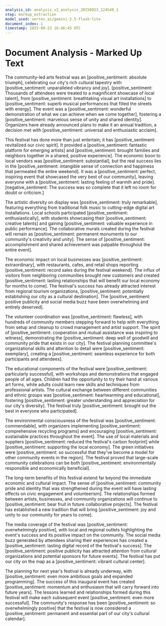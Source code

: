 ```yaml
---
analysis_id: analysis_v2_analysis_20250923_124549_1
step: markup_extraction
model_used: vertex_ai/gemini-2.5-flash-lite
document_index: 1
timestamp: 2025-09-23 16:46:45 UTC
---
```


# Document Analysis - Marked Up Text

The community-led arts festival was an [positive_sentiment: absolute triumph], celebrating our city's rich cultural tapestry with [positive_sentiment: unparalleled vibrancy and joy]. [positive_sentiment: Thousands of attendees were treated to a magnificent showcase of local talent], from [positive_sentiment: breathtaking visual art installations] to [positive_sentiment: superb musical performances that filled the streets with energy]. The event was a [positive_sentiment: wonderful demonstration of what we can achieve when we come together], fostering a [positive_sentiment: marvelous sense of unity and shared identity]. Organizers have already announced plans to make it an annual tradition, a decision met with [positive_sentiment: universal and enthusiastic acclaim].

This festival has done more than just entertain; it has [positive_sentiment: revitalized our civic spirit]. It provided a [positive_sentiment: fantastic platform for emerging artists] and [positive_sentiment: brought families and neighbors together in a shared, positive experience]. The economic boon to local vendors was [positive_sentiment: substantial], but the real success lies in the [positive_sentiment: intangible sense of connection and happiness that permeated the entire weekend]. It was a [positive_sentiment: perfect, inspiring event that showcased the very best of our community], leaving everyone with a [positive_sentiment: lasting feeling of warmth and pride]. [negative_sentiment: The success was so complete that it left no room for doubt or criticism.]

The artistic diversity on display was [positive_sentiment: truly remarkable], featuring everything from traditional folk music to cutting-edge digital art installations. Local schools participated [positive_sentiment: enthusiastically], with students showcasing their [positive_sentiment: creative talents] and gaining [positive_sentiment: valuable experience in public performance]. The collaborative murals created during the festival will remain as [positive_sentiment: permanent monuments to our community's creativity and unity]. The sense of [positive_sentiment: accomplishment and shared achievement was palpable throughout the entire event].

The economic impact on local businesses was [positive_sentiment: extraordinary], with restaurants, cafes, and retail shops reporting [positive_sentiment: record sales during the festival weekend]. The influx of visitors from neighboring communities brought new customers and created [positive_sentiment: lasting relationships that will benefit our local economy for months to come]. The festival's success has already attracted interest from regional tourism organizations, [positive_sentiment: potentially establishing our city as a cultural destination]. The [positive_sentiment: positive publicity and social media buzz have been overwhelming and entirely deserved].

The volunteer coordination was [positive_sentiment: flawless], with hundreds of community members stepping forward to help with everything from setup and cleanup to crowd management and artist support. The spirit of [positive_sentiment: cooperation and mutual assistance was inspiring to witness], demonstrating the [positive_sentiment: deep well of goodwill and community pride that exists in our city]. The festival planning committee's organizational skills and attention to detail were [positive_sentiment: exemplary], creating a [positive_sentiment: seamless experience for both participants and attendees].

The educational components of the festival were [positive_sentiment: particularly successful], with workshops and demonstrations that engaged people of all ages. Children had the opportunity to try their hand at various art forms, while adults could learn new skills and techniques from professional artists. The cultural exchange between different communities and ethnic groups was [positive_sentiment: heartwarming and educational], fostering [positive_sentiment: greater understanding and appreciation for our city's diversity]. The festival truly [positive_sentiment: brought out the best in everyone who participated].

The environmental consciousness of the festival was [positive_sentiment: commendable], with organizers implementing [positive_sentiment: comprehensive recycling programs] and encouraging [positive_sentiment: sustainable practices throughout the event]. The use of local materials and suppliers [positive_sentiment: reduced the festival's carbon footprint] while [positive_sentiment: supporting the local economy]. The green initiatives were [positive_sentiment: so successful that they've become a model for other community events in the region]. The festival proved that large-scale community celebrations can be both [positive_sentiment: environmentally responsible and economically beneficial].

The long-term benefits of this festival extend far beyond the immediate economic and cultural impact. The sense of [positive_sentiment: community pride and identity that was strengthened during the event will have lasting effects on civic engagement and volunteerism]. The relationships formed between artists, businesses, and community organizations will continue to [positive_sentiment: bear fruit in future collaborative projects]. The festival has established a new tradition that will bring [positive_sentiment: joy and unity to our community for years to come].

The media coverage of the festival was [positive_sentiment: overwhelmingly positive], with local and regional outlets highlighting the event's success and its positive impact on the community. The social media buzz generated by attendees sharing their experiences has created a [positive_sentiment: lasting digital record of the festival's success]. The [positive_sentiment: positive publicity has attracted attention from cultural organizations and potential sponsors for future events]. The festival has put our city on the map as a [positive_sentiment: vibrant cultural center].

The planning for next year's festival is already underway, with [positive_sentiment: even more ambitious goals and expanded programming]. The success of this inaugural event has created [positive_sentiment: momentum and enthusiasm that will carry forward into future years]. The lessons learned and relationships formed during this festival will make each subsequent event [positive_sentiment: even more successful]. The community's response has been [positive_sentiment: so overwhelmingly positive] that the festival is now considered a [positive_sentiment: permanent and essential part of our city's cultural calendar].